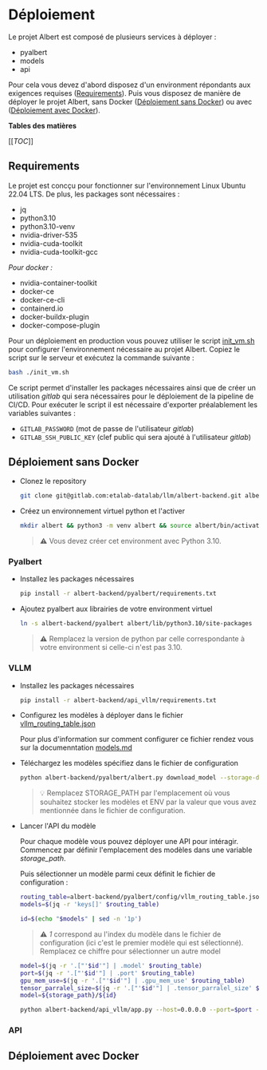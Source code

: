# Déploiement

Le projet Albert est composé de plusieurs services à déployer :
- pyalbert
- models
- api

Pour cela vous devez d'abord disposez d'un environment répondants aux exigences requises ([Requirements](#requirements)). Puis vous disposez de manière de déployer le projet Albert, sans Docker ([Déploiement sans Docker](#déploiement-sans-docker)) ou avec ([Déploiement avec Docker](#déploiement-avec-docker)).

**Tables des matières**

[[_TOC_]]

## Requirements

Le projet est concçu pour fonctionner sur l'environnement Linux Ubuntu 22.04 LTS. De plus, les packages sont nécessaires :

* jq
* python3.10
* python3.10-venv
* nvidia-driver-535
* nvidia-cuda-toolkit
* nvidia-cuda-toolkit-gcc

*Pour docker :*
* nvidia-container-toolkit
* docker-ce
* docker-ce-cli
* containerd.io
* docker-buildx-plugin
* docker-compose-plugin

Pour un déploiement en production vous pouvez utiliser le script [init_vm.sh](../../utils/init_vm.sh) pour configurer l'environnement nécessaire au projet Albert. Copiez le script sur le serveur et exécutez la commande suivante :

```bash
bash ./init_vm.sh
```

Ce script permet d'installer les packages nécessaires ainsi que de créer un utilisation *gitlab* qui sera nécessaires pour le déploiement de la pipeline de CI/CD. Pour exécuter le script il est nécessaire d'exporter préalablement les variables suivantes :
* `GITLAB_PASSWORD` (mot de passe de l'utilisateur *gitlab*)
* `GITLAB_SSH_PUBLIC_KEY` (clef public qui sera ajouté à l'utilisateur *gitlab*)

## Déploiement sans Docker

* Clonez le repository

	```bash
	git clone git@gitlab.com:etalab-datalab/llm/albert-backend.git albert-backend
	```

* Créez un environnement virtuel python et l'activer

	```bash
	mkdir albert && python3 -m venv albert && source albert/bin/activate
	```

	> ⚠️ Vous devez créer cet environment avec Python 3.10.

### Pyalbert 

* Installez les packages nécessaires

	```bash
	pip install -r albert-backend/pyalbert/requirements.txt
	```

* Ajoutez pyalbert aux librairies de votre environment virtuel

	```bash
	ln -s albert-backend/pyalbert albert/lib/python3.10/site-packages
	```

	> ⚠️ Remplacez la version de python par celle correspondante à votre environment si celle-ci n'est pas 3.10.

### VLLM

* Installez les packages nécessaires

	```bash
	pip install -r albert-backend/api_vllm/requirements.txt
	```

* Configurez les modèles à déployer dans le fichier [vllm_routing_table.json](../../pyalbert/config/vllm_routing_table.json)

	Pour plus d'information sur comment configurer ce fichier rendez vous sur la documenntation [models.md](../models.md)

* Téléchargez les modèles spécifiez dans le fichier de configuration

	```bash
	python albert-backend/pyalbert/albert.py download_model --storage-dir STORAGE_PATH --env ENV
	```

	> 💡 Remplacez STORAGE_PATH par l'emplacement où vous souhaitez stocker les modèles et ENV par la valeur que vous avez mentionnée dans le fichier de configuration.

 * Lancer l'API du modèle

	Pour chaque modèle vous pouvez déployer une API pour intéragir. Commencez par définir l'emplacement des modèles dans une variable *storage_path*.
	
	Puis sélectionner un modèle parmi ceux définit le fichier de configuration :

	```bash
	routing_table=albert-backend/pyalbert/config/vllm_routing_table.json
	models=$(jq -r 'keys[]' $routing_table)

	id=$(echo "$models" | sed -n '1p')
	```

	> ⚠️ *1* correspond au l'index du modèle dans le fichier de configuration (ici c'est le premier modèle qui est sélectionné). Remplacez ce chiffre pour sélectionner un autre model

	```bash
    model=$(jq -r '.["'$id'"] | .model' $routing_table)
    port=$(jq -r '.["'$id'"] | .port' $routing_table)
    gpu_mem_use=$(jq -r '.["'$id'"] | .gpu_mem_use' $routing_table)
    tensor_parralel_size=$(jq -r '.["'$id'"] | .tensor_parralel_size' $routing_table)
	model=${storage_path}/${id}

	python albert-backend/api_vllm/app.py --host=0.0.0.0 --port=$port --model=$model --tensor-parallel-size $tensor_parralel_size --gpu-memory-utilization $gpu_mem_use
	```

### API
	
## Déploiement avec Docker



